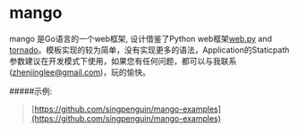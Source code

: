 mango
=====

mango 是Go语言的一个web框架, 设计借鉴了Python web框架[web.py](https://github.com/webpy/webpy) and [tornado](https://github.com/tornadoweb/tornado)。模板实现的较为简单，没有实现更多的语法，Application的Staticpath参数建议在开发模式下使用，如果您有任何问题，都可以与我联系(zhenjinglee@gmail.com)，玩的愉快。


#####示例:

>[https://github.com/singpenguin/mango-examples](https://github.com/singpenguin/mango-examples)
